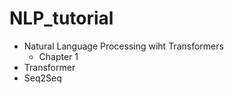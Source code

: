 # NLP_tutorial
- Natural Language Processing wiht Transformers
  - Chapter 1
- Transformer
- Seq2Seq
